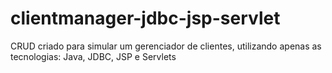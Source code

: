 # clientmanager-jdbc-jsp-servlet
CRUD criado para simular um gerenciador de clientes, utilizando apenas as tecnologias: Java, JDBC, JSP e Servlets
